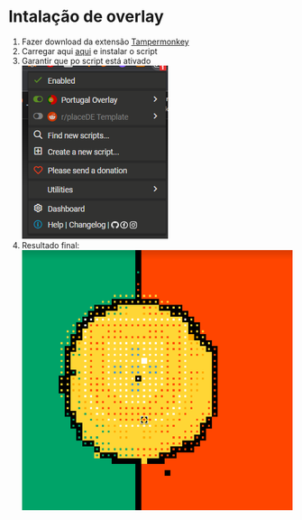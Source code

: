 # Intalação de overlay

1. Fazer download da extensão [Tampermonkey](https://chrome.google.com/webstore/detail/tampermonkey/dhdgffkkebhmkfjojejmpbldmpobfkfo)
2. Carregar aqui [aqui](https://github.com/PortugueseMan/rplace-tuga/raw/main/userscript.user.js) e instalar o script
3.  Garantir que po script está ativado <br> ![plot](./assets/active.png) 
4. Resultado final: <br> ![plot](./assets/result.png) <br>